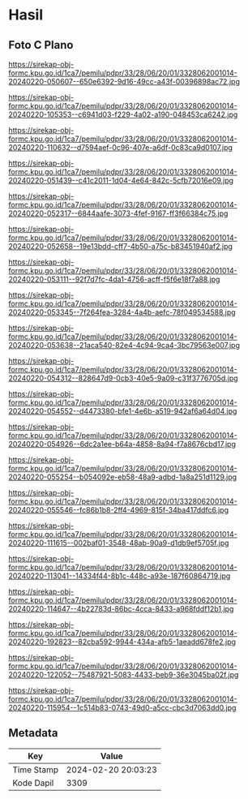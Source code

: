# Hasil

## Foto C Plano

https://sirekap-obj-formc.kpu.go.id/1ca7/pemilu/pdpr/33/28/06/20/01/3328062001014-20240220-050607--650e6392-9d16-49cc-a43f-00396898ac72.jpg

https://sirekap-obj-formc.kpu.go.id/1ca7/pemilu/pdpr/33/28/06/20/01/3328062001014-20240220-105353--c6941d03-f229-4a02-a190-048453ca6242.jpg

https://sirekap-obj-formc.kpu.go.id/1ca7/pemilu/pdpr/33/28/06/20/01/3328062001014-20240220-110632--d7594aef-0c96-407e-a6df-0c83ca9d0107.jpg

https://sirekap-obj-formc.kpu.go.id/1ca7/pemilu/pdpr/33/28/06/20/01/3328062001014-20240220-051439--c41c2011-1d04-4e64-842c-5cfb72016e09.jpg

https://sirekap-obj-formc.kpu.go.id/1ca7/pemilu/pdpr/33/28/06/20/01/3328062001014-20240220-052317--6844aafe-3073-4fef-9167-ff3f66384c75.jpg

https://sirekap-obj-formc.kpu.go.id/1ca7/pemilu/pdpr/33/28/06/20/01/3328062001014-20240220-052658--19e13bdd-cff7-4b50-a75c-b83451940af2.jpg

https://sirekap-obj-formc.kpu.go.id/1ca7/pemilu/pdpr/33/28/06/20/01/3328062001014-20240220-053111--92f7d7fc-4da1-4756-acff-f5f6e18f7a88.jpg

https://sirekap-obj-formc.kpu.go.id/1ca7/pemilu/pdpr/33/28/06/20/01/3328062001014-20240220-053345--7f264fea-3284-4a4b-aefc-78f049534588.jpg

https://sirekap-obj-formc.kpu.go.id/1ca7/pemilu/pdpr/33/28/06/20/01/3328062001014-20240220-053638--21aca540-82e4-4c94-9ca4-3bc79563e007.jpg

https://sirekap-obj-formc.kpu.go.id/1ca7/pemilu/pdpr/33/28/06/20/01/3328062001014-20240220-054312--828647d9-0cb3-40e5-9a09-c31f3776705d.jpg

https://sirekap-obj-formc.kpu.go.id/1ca7/pemilu/pdpr/33/28/06/20/01/3328062001014-20240220-054552--d4473380-bfe1-4e6b-a519-942af6a64d04.jpg

https://sirekap-obj-formc.kpu.go.id/1ca7/pemilu/pdpr/33/28/06/20/01/3328062001014-20240220-054926--6dc2a1ee-b64a-4858-8a94-f7a8676cbd17.jpg

https://sirekap-obj-formc.kpu.go.id/1ca7/pemilu/pdpr/33/28/06/20/01/3328062001014-20240220-055254--b054092e-eb58-48a9-adbd-1a8a251d1129.jpg

https://sirekap-obj-formc.kpu.go.id/1ca7/pemilu/pdpr/33/28/06/20/01/3328062001014-20240220-055546--fc86b1b8-2ff4-4969-815f-34ba417ddfc6.jpg

https://sirekap-obj-formc.kpu.go.id/1ca7/pemilu/pdpr/33/28/06/20/01/3328062001014-20240220-111615--002baf01-3548-48ab-90a9-d1db9ef5705f.jpg

https://sirekap-obj-formc.kpu.go.id/1ca7/pemilu/pdpr/33/28/06/20/01/3328062001014-20240220-113041--14334f44-8b1c-448c-a93e-187f60864719.jpg

https://sirekap-obj-formc.kpu.go.id/1ca7/pemilu/pdpr/33/28/06/20/01/3328062001014-20240220-114647--4b22783d-86bc-4cca-8433-a968fddf12b1.jpg

https://sirekap-obj-formc.kpu.go.id/1ca7/pemilu/pdpr/33/28/06/20/01/3328062001014-20240220-192823--82cba592-9944-434a-afb5-1aeadd678fe2.jpg

https://sirekap-obj-formc.kpu.go.id/1ca7/pemilu/pdpr/33/28/06/20/01/3328062001014-20240220-122052--75487921-5083-4433-beb9-36e3045ba02f.jpg

https://sirekap-obj-formc.kpu.go.id/1ca7/pemilu/pdpr/33/28/06/20/01/3328062001014-20240220-115954--1c514b83-0743-49d0-a5cc-cbc3d7063dd0.jpg


## Metadata

| Key        | Value               |
| ---------- | ------------------- |
| Time Stamp | 2024-02-20 20:03:23 |
| Kode Dapil | 3309                |



